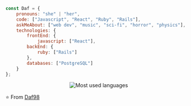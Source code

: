 ```javascript
const Daf = {
    pronouns: "she" | "her",
    code: ["Javascript", "React", "Ruby", "Rails"],
    askMeAbout: ["web dev", "music", "sci-fi", "horror", "physics"],
    technologies: {
        frontEnd: {
            javascript: ["React"],
        backEnd: {
            ruby: ["Rails"]
        },
        databases: ["PostgreSQL"]
    }
};
```
<p align="center">
   <img src="https://github-readme-stats.vercel.app/api/top-langs/?username=Daf98&theme=tokyonight" alt="Most used languages">
</p>

⭐️ From [Daf98](https://github.com/Daf98)
